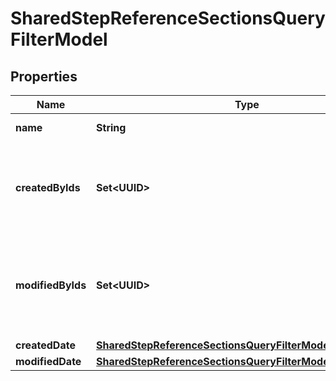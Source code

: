 

# SharedStepReferenceSectionsQueryFilterModel


## Properties

| Name | Type | Description | Notes |
|------------ | ------------- | ------------- | -------------|
|**name** | **String** | Name of section |  [optional] |
|**createdByIds** | **Set&lt;UUID&gt;** | Collection of identifiers of users who created work item |  [optional] |
|**modifiedByIds** | **Set&lt;UUID&gt;** | Collection of identifiers of users who applied last modification to work item |  [optional] |
|**createdDate** | [**SharedStepReferenceSectionsQueryFilterModelCreatedDate**](SharedStepReferenceSectionsQueryFilterModelCreatedDate.md) |  |  [optional] |
|**modifiedDate** | [**SharedStepReferenceSectionsQueryFilterModelModifiedDate**](SharedStepReferenceSectionsQueryFilterModelModifiedDate.md) |  |  [optional] |



